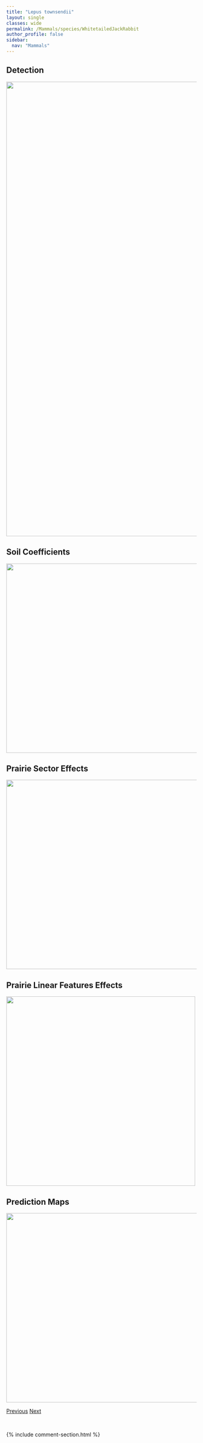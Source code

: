```yaml
---
title: "Lepus townsendii"
layout: single
classes: wide
permalink: /Mammals/species/WhitetailedJackRabbit
author_profile: false
sidebar:
  nav: "Mammals"
---
```


<h2>Detection</h2>

<a href="https://drive.google.com/uc?export=view&id=1s9_t6ddwytQ_Gnm2RaiCdQe71FrROCl-">
<img src="https://drive.google.com/uc?export=view&id=1s9_t6ddwytQ_Gnm2RaiCdQe71FrROCl-" height = "1200" width = "800">
</a>


<h2>Soil Coefficients</h2>

<a href="https://drive.google.com/uc?export=view&id=1cULY1ikfqd1NAnun_nOlX-6aTm4dk_t2">
<img src="https://drive.google.com/uc?export=view&id=1cULY1ikfqd1NAnun_nOlX-6aTm4dk_t2" height = "500" width = "1000">
</a>


<h2>Prairie Sector Effects</h2>

<a href="https://drive.google.com/uc?export=view&id=1IFt9AyWn6WMmxza05svrbN0J5B0Nt8Ny">
<img src="https://drive.google.com/uc?export=view&id=1IFt9AyWn6WMmxza05svrbN0J5B0Nt8Ny" height = "500" width = "1000">
</a>


<h2>Prairie Linear Features Effects</h2>

<a href="https://drive.google.com/uc?export=view&id=1erFYRkx5vvDWRQ_nzasTyNqc64nzuX10">
<img src="https://drive.google.com/uc?export=view&id=1erFYRkx5vvDWRQ_nzasTyNqc64nzuX10" height = "500" width = "500">
</a>


<h2>Prediction Maps</h2>

<a href="https://drive.google.com/uc?export=view&id=1YmyeD1hlX-2k8AcQ1klFwPHACTZUgpu-">
<img src="https://drive.google.com/uc?export=view&id=1YmyeD1hlX-2k8AcQ1klFwPHACTZUgpu-" height = "500" width = "1000">
</a>


<a href="/DevelopmentWebsite/Mammals/species/SnowshoeHare" class="pagination--pager" title="Lepus americanus">Previous</a> <a href="/DevelopmentWebsite/Mammals/species/RiverOtter" class="pagination--pager" title="Lontra canadensis">Next</a>

<p>&nbsp;</p>

{% include comment-section.html %}
